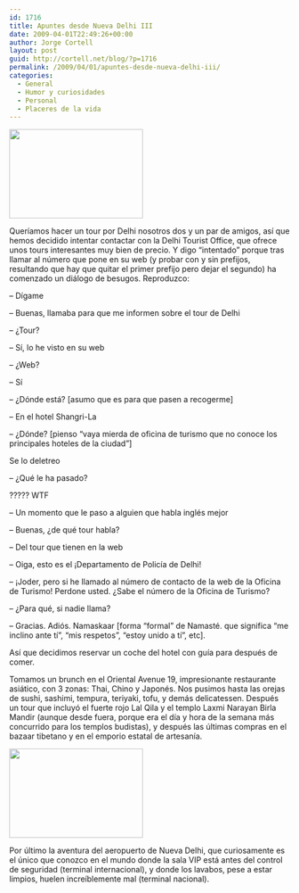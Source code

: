 ```yaml
---
id: 1716
title: Apuntes desde Nueva Delhi III
date: 2009-04-01T22:49:26+00:00
author: Jorge Cortell
layout: post
guid: http://cortell.net/blog/?p=1716
permalink: /2009/04/01/apuntes-desde-nueva-delhi-iii/
categories:
  - General
  - Humor y curiosidades
  - Personal
  - Placeres de la vida
---
```

<img class="aligncenter" title="caos" src="http://farm4.static.flickr.com/3585/3398821611_3638fcebff_m.jpg" alt="" width="240" height="160" />

Queríamos hacer un tour por Delhi nosotros dos y un par de amigos, así que hemos decidido intentar contactar con la Delhi Tourist Office, que ofrece unos tours interesantes muy bien de precio. Y digo &#8220;intentado&#8221; porque tras llamar al número que pone en su web (y probar con y sin prefijos, resultando que hay que quitar el primer prefijo pero dejar el segundo) ha comenzado un diálogo de besugos. Reproduzco:

&#8211; Dígame
  
&#8211; Buenas, llamaba para que me informen sobre el tour de Delhi
  
&#8211; ¿Tour?
  
&#8211; Sí, lo he visto en su web
  
&#8211; ¿Web?
  
&#8211; Sí
  
&#8211; ¿Dónde está? [asumo que es para que pasen a recogerme] 
  
&#8211; En el hotel Shangri-La 
  
&#8211; ¿Dónde? [pienso &#8220;vaya mierda de oficina de turismo que no conoce los principales hoteles de la ciudad&#8221;]
  
Se lo deletreo
  
&#8211; ¿Qué le ha pasado?
  
????? WTF
  
&#8211; Un momento que le paso a alguien que habla inglés mejor
  
&#8211; Buenas, ¿de qué tour habla?
  
&#8211; Del tour que tienen en la web
  
&#8211; Oiga, esto es el ¡Departamento de Policía de Delhi!
  
&#8211; ¡Joder, pero si he llamado al número de contacto de la web de la Oficina de Turismo! Perdone usted. ¿Sabe el número de la Oficina de Turismo?
  
&#8211; ¿Para qué, si nadie llama?
  
&#8211; Gracias. Adiós. Namaskaar [forma &#8220;formal&#8221; de Namasté. que significa &#8220;me inclino ante tí&#8221;, &#8220;mis respetos&#8221;, &#8220;estoy unido a tí&#8221;, etc]. 

Así que decidimos reservar un coche del hotel con guía para después de comer.

Tomamos un brunch en el Oriental Avenue 19, impresionante restaurante asiático, con 3 zonas: Thai, Chino y Japonés. Nos pusimos hasta las orejas de sushi, sashimi, tempura, teriyaki, tofu, y demás delicatessen. Después un tour que incluyó el fuerte rojo Lal Qila y el templo Laxmi Narayan Birla Mandir (aunque desde fuera, porque era el día y hora de la semana más concurrido para los templos budistas), y después las últimas compras en el bazaar tibetano y en el emporio estatal de artesanía.

<img class="aligncenter" title="ante templo Laxmi Narayan" src="http://farm4.static.flickr.com/3640/3398823245_e4aeb9847f_m.jpg" alt="" width="240" height="160" />

Por último la aventura del aeropuerto de Nueva Delhi, que curiosamente es el único que conozco en el mundo donde la sala VIP está antes del control de seguridad (terminal internacional), y donde los lavabos, pese a estar limpios, huelen increíblemente mal (terminal nacional).